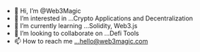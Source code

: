 - 👋 Hi, I’m @Web3Magic
- 👀 I’m interested in ...Crypto Applications and Decentralization
- 🌱 I’m currently learning ...Solidity, Web3.js 
- 💞️ I’m looking to collaborate on ...Defi Tools
- 📫 How to reach me ...hello@web3magic.com

<!---
Web3Magic/Web3Magic is a ✨ special ✨ repository because its `README.md` (this file) appears on your GitHub profile.
You can click the Preview link to take a look at your changes.
--->
